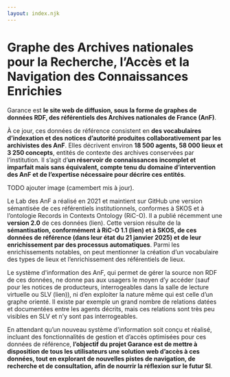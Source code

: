 ```yaml
---
layout: index.njk
---
```


# Graphe des Archives nationales pour la Recherche, l’Accès et la Navigation des Connaissances Enrichies

Garance est **le site web de diffusion, sous la forme de graphes de données RDF, des référentiels des Archives nationales de France (AnF)**.

À ce jour, ces données de référence consistent en **des vocabulaires d’indexation et des notices d’autorité produites collaborativement par les archivistes des AnF**. Elles décrivent environ **18 500 agents, 58 000 lieux et 3 250 concepts**, entités de contexte des archives conservées par l’institution. Il s’agit d’**un réservoir de connaissances incomplet et imparfait mais sans équivalent, compte tenu du domaine d’intervention des AnF et de l’expertise nécessaire pour décrire ces entités**.

TODO ajouter image (camembert mis à jour).

Le Lab des AnF a réalisé en 2021 et maintient sur GitHub une version sémantisée de ces référentiels institutionnels, conformes à SKOS et à l’ontologie Records in Contexts Ontology (RiC-O). Il a publié récemment une **version 2.0** de ces données (lien). Cette version résulte de la **sémantisation, conformément à RiC-O 1.1 (lien) et à SKOS, de ces données de référence (dans leur état du 21 janvier 2025) et de leur enrichissement par des processus automatiques**. Parmi les enrichissements notables, on peut mentionner la création d’un vocabulaire des types de lieux et l’enrichissement des référentiels de lieux.

Le système d'information des AnF, qui permet de gérer la source non RDF de ces données, ne donne pas aux usagers le moyen d’y accéder (sauf pour les notices de producteurs, interrogeables dans la salle de lecture virtuelle ou SLV (lien)), ni d’en exploiter la nature même qui est celle d’un graphe orienté. Il existe par exemple un grand nombre de relations datées et documentées entre les agents décrits, mais ces relations sont très peu visibles en SLV et n’y sont pas interrogeables.

En attendant qu’un nouveau système d'information soit conçu et réalisé, incluant des fonctionnalités de gestion et d’accès optimisées pour ces données de référence, **l’objectif du projet Garance est de mettre à disposition de tous les utilisateurs une solution web d’accès à ces données, tout en explorant de nouvelles pistes de navigation, de recherche et de consultation, afin de nourrir la réflexion sur le futur SI**.
